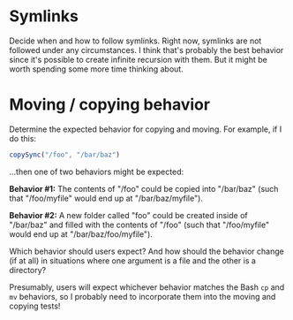 # Symlinks

Decide when and how to follow symlinks. Right now, symlinks are not followed under any circumstances. I think that's probably the best behavior since it's possible to create infinite recursion with them. But it might be worth spending some more time thinking about.

# Moving / copying behavior

Determine the expected behavior for copying and moving. For example, if I do this:

```js
copySync("/foo", "/bar/baz")
```

...then one of two behaviors might be expected:

**Behavior #1:** The contents of "/foo" could be copied into "/bar/baz" (such that "/foo/myfile" would end up at "/bar/baz/myfile").

**Behavior #2:** A new folder called "foo" could be created inside of "/bar/baz" and filled with the contents of "/foo" (such that "/foo/myfile" would end up at "/bar/baz/foo/myfile").

Which behavior should users expect? And how should the behavior change (if at all) in situations where one argument is a file and the other is a directory?

Presumably, users will expect whichever behavior matches the Bash `cp` and `mv` behaviors, so I probably need to incorporate them into the moving and copying tests!
